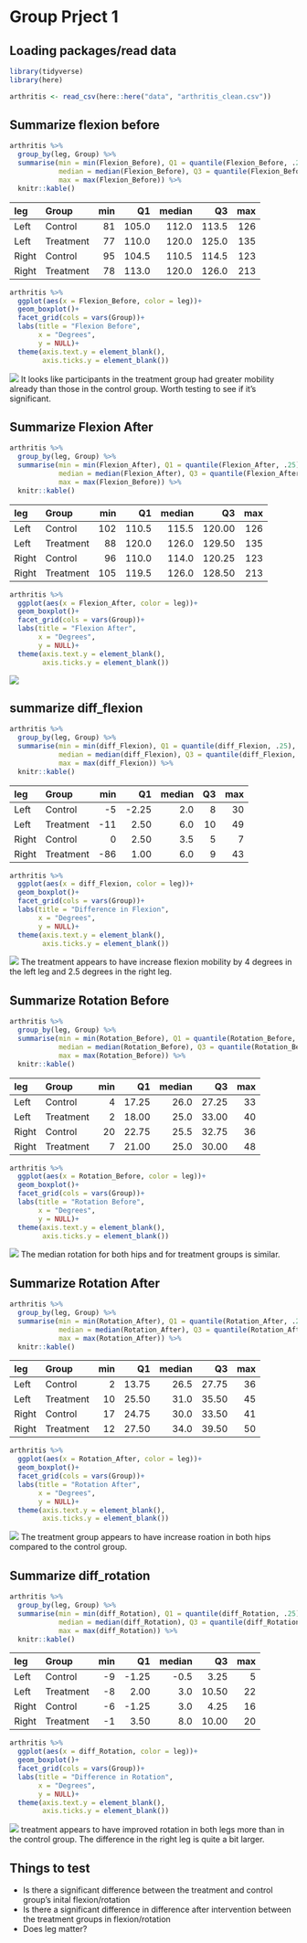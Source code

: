 Group Prject 1
================

## Loading packages/read data

``` r
library(tidyverse)
library(here)

arthritis <- read_csv(here::here("data", "arthritis_clean.csv"))
```

## Summarize flexion before

``` r
arthritis %>% 
  group_by(leg, Group) %>%
  summarise(min = min(Flexion_Before), Q1 = quantile(Flexion_Before, .25),
            median = median(Flexion_Before), Q3 = quantile(Flexion_Before, .75),
            max = max(Flexion_Before)) %>% 
  knitr::kable()
```

| leg   | Group     | min |    Q1 | median |    Q3 | max |
|:------|:----------|----:|------:|-------:|------:|----:|
| Left  | Control   |  81 | 105.0 |  112.0 | 113.5 | 126 |
| Left  | Treatment |  77 | 110.0 |  120.0 | 125.0 | 135 |
| Right | Control   |  95 | 104.5 |  110.5 | 114.5 | 123 |
| Right | Treatment |  78 | 113.0 |  120.0 | 126.0 | 213 |

``` r
arthritis %>% 
  ggplot(aes(x = Flexion_Before, color = leg))+
  geom_boxplot()+
  facet_grid(cols = vars(Group))+
  labs(title = "Flexion Before",
       x = "Degrees",
       y = NULL)+
  theme(axis.text.y = element_blank(),
        axis.ticks.y = element_blank())
```

![](Group-Project-1_files/figure-gfm/flexion_before-1.png)<!-- --> It
looks like participants in the treatment group had greater mobility
already than those in the control group. Worth testing to see if it’s
significant.

## Summarize Flexion After

``` r
arthritis %>% 
  group_by(leg, Group) %>%
  summarise(min = min(Flexion_After), Q1 = quantile(Flexion_After, .25),
            median = median(Flexion_After), Q3 = quantile(Flexion_After, .75),
            max = max(Flexion_Before)) %>% 
  knitr::kable()
```

| leg   | Group     | min |    Q1 | median |     Q3 | max |
|:------|:----------|----:|------:|-------:|-------:|----:|
| Left  | Control   | 102 | 110.5 |  115.5 | 120.00 | 126 |
| Left  | Treatment |  88 | 120.0 |  126.0 | 129.50 | 135 |
| Right | Control   |  96 | 110.0 |  114.0 | 120.25 | 123 |
| Right | Treatment | 105 | 119.5 |  126.0 | 128.50 | 213 |

``` r
arthritis %>% 
  ggplot(aes(x = Flexion_After, color = leg))+
  geom_boxplot()+
  facet_grid(cols = vars(Group))+
  labs(title = "Flexion After",
       x = "Degrees",
       y = NULL)+
  theme(axis.text.y = element_blank(),
        axis.ticks.y = element_blank())
```

![](Group-Project-1_files/figure-gfm/flexion_after-1.png)<!-- -->

## summarize diff\_flexion

``` r
arthritis %>% 
  group_by(leg, Group) %>% 
  summarise(min = min(diff_Flexion), Q1 = quantile(diff_Flexion, .25),
            median = median(diff_Flexion), Q3 = quantile(diff_Flexion, .75),
            max = max(diff_Flexion)) %>% 
  knitr::kable()
```

| leg   | Group     | min |    Q1 | median |  Q3 | max |
|:------|:----------|----:|------:|-------:|----:|----:|
| Left  | Control   |  -5 | -2.25 |    2.0 |   8 |  30 |
| Left  | Treatment | -11 |  2.50 |    6.0 |  10 |  49 |
| Right | Control   |   0 |  2.50 |    3.5 |   5 |   7 |
| Right | Treatment | -86 |  1.00 |    6.0 |   9 |  43 |

``` r
arthritis %>% 
  ggplot(aes(x = diff_Flexion, color = leg))+
  geom_boxplot()+
  facet_grid(cols = vars(Group))+
  labs(title = "Difference in Flexion",
       x = "Degrees",
       y = NULL)+
  theme(axis.text.y = element_blank(),
        axis.ticks.y = element_blank())
```

![](Group-Project-1_files/figure-gfm/diff_flexion-1.png)<!-- --> The
treatment appears to have increase flexion mobility by 4 degrees in the
left leg and 2.5 degrees in the right leg.

## Summarize Rotation Before

``` r
arthritis %>% 
  group_by(leg, Group) %>% 
  summarise(min = min(Rotation_Before), Q1 = quantile(Rotation_Before, .25),
            median = median(Rotation_Before), Q3 = quantile(Rotation_Before, .75),
            max = max(Rotation_Before)) %>% 
  knitr::kable()
```

| leg   | Group     | min |    Q1 | median |    Q3 | max |
|:------|:----------|----:|------:|-------:|------:|----:|
| Left  | Control   |   4 | 17.25 |   26.0 | 27.25 |  33 |
| Left  | Treatment |   2 | 18.00 |   25.0 | 33.00 |  40 |
| Right | Control   |  20 | 22.75 |   25.5 | 32.75 |  36 |
| Right | Treatment |   7 | 21.00 |   25.0 | 30.00 |  48 |

``` r
arthritis %>% 
  ggplot(aes(x = Rotation_Before, color = leg))+
  geom_boxplot()+
  facet_grid(cols = vars(Group))+
  labs(title = "Rotation Before",
       x = "Degrees",
       y = NULL)+
  theme(axis.text.y = element_blank(),
        axis.ticks.y = element_blank())
```

![](Group-Project-1_files/figure-gfm/rotation_before-1.png)<!-- --> The
median rotation for both hips and for treatment groups is similar.

## Summarize Rotation After

``` r
arthritis %>% 
  group_by(leg, Group) %>% 
  summarise(min = min(Rotation_After), Q1 = quantile(Rotation_After, .25),
            median = median(Rotation_After), Q3 = quantile(Rotation_After, .75),
            max = max(Rotation_After)) %>% 
  knitr::kable()
```

| leg   | Group     | min |    Q1 | median |    Q3 | max |
|:------|:----------|----:|------:|-------:|------:|----:|
| Left  | Control   |   2 | 13.75 |   26.5 | 27.75 |  36 |
| Left  | Treatment |  10 | 25.50 |   31.0 | 35.50 |  45 |
| Right | Control   |  17 | 24.75 |   30.0 | 33.50 |  41 |
| Right | Treatment |  12 | 27.50 |   34.0 | 39.50 |  50 |

``` r
arthritis %>% 
  ggplot(aes(x = Rotation_After, color = leg))+
  geom_boxplot()+
  facet_grid(cols = vars(Group))+
  labs(title = "Rotation After",
       x = "Degrees",
       y = NULL)+
  theme(axis.text.y = element_blank(),
        axis.ticks.y = element_blank())
```

![](Group-Project-1_files/figure-gfm/rotation_after-1.png)<!-- --> The
treatment group appears to have increase roation in both hips compared
to the control group.

## Summarize diff\_rotation

``` r
arthritis %>% 
  group_by(leg, Group) %>% 
  summarise(min = min(diff_Rotation), Q1 = quantile(diff_Rotation, .25),
            median = median(diff_Rotation), Q3 = quantile(diff_Rotation, .75),
            max = max(diff_Rotation)) %>% 
  knitr::kable()
```

| leg   | Group     | min |    Q1 | median |    Q3 | max |
|:------|:----------|----:|------:|-------:|------:|----:|
| Left  | Control   |  -9 | -1.25 |   -0.5 |  3.25 |   5 |
| Left  | Treatment |  -8 |  2.00 |    3.0 | 10.50 |  22 |
| Right | Control   |  -6 | -1.25 |    3.0 |  4.25 |  16 |
| Right | Treatment |  -1 |  3.50 |    8.0 | 10.00 |  20 |

``` r
arthritis %>% 
  ggplot(aes(x = diff_Rotation, color = leg))+
  geom_boxplot()+
  facet_grid(cols = vars(Group))+
  labs(title = "Difference in Rotation",
       x = "Degrees",
       y = NULL)+
  theme(axis.text.y = element_blank(),
        axis.ticks.y = element_blank())
```

![](Group-Project-1_files/figure-gfm/diff_rotation-1.png)<!-- -->
treatment appears to have improved rotation in both legs more than in
the control group. The difference in the right leg is quite a bit
larger.

## Things to test

-   Is there a significant difference between the treatment and control
    group’s inital flexion/rotation
-   Is there a significant difference in difference after intervention
    between the treatment groups in flexion/rotation
-   Does leg matter?
